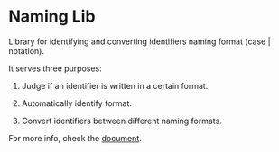 # Naming Lib

Library for identifying and converting identifiers naming format (case | notation).

It serves three purposes:

1. Judge if an identifier is written in a certain format.

2. Automatically identify format.

3. Convert identifiers between different naming formats.

For more info, check the [document](https://docs.rs/naming_lib/).